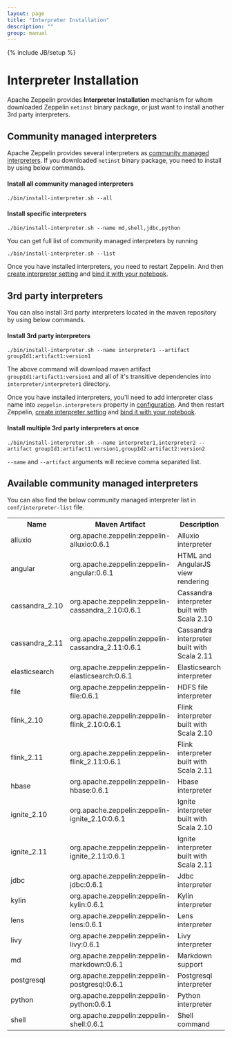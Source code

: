 ```yaml
---
layout: page
title: "Interpreter Installation"
description: ""
group: manual
---
```

<!--
Licensed under the Apache License, Version 2.0 (the "License");
you may not use this file except in compliance with the License.
You may obtain a copy of the License at

http://www.apache.org/licenses/LICENSE-2.0

Unless required by applicable law or agreed to in writing, software
distributed under the License is distributed on an "AS IS" BASIS,
WITHOUT WARRANTIES OR CONDITIONS OF ANY KIND, either express or implied.
See the License for the specific language governing permissions and
limitations under the License.
-->
{% include JB/setup %}

# Interpreter Installation

<div id="toc"></div>

Apache Zeppelin provides **Interpreter Installation** mechanism for whom downloaded Zeppelin `netinst` binary package, or just want to install another 3rd party interpreters. 

## Community managed interpreters
Apache Zeppelin provides several interpreters as [community managed interpreters](#available-community-managed-interpreters). 
If you downloaded `netinst` binary package, you need to install by using below commands.

#### Install all community managed interpreters

```
./bin/install-interpreter.sh --all
```

#### Install specific interpreters

```
./bin/install-interpreter.sh --name md,shell,jdbc,python
```

You can get full list of community managed interpreters by running

```
./bin/install-interpreter.sh --list
```

Once you have installed interpreters, you need to restart Zeppelin. And then [create interpreter setting](../manual/interpreters.html#what-is-zeppelin-interpreter) and [bind it with your notebook](../manual/interpreters.html#what-is-zeppelin-interpreter-setting).


## 3rd party interpreters

You can also install 3rd party interpreters located in the maven repository by using below commands.

#### Install 3rd party interpreters

```
./bin/install-interpreter.sh --name interpreter1 --artifact groupId1:artifact1:version1
```

The above command will download maven artifact `groupId1:artifact1:version1` and all of it's transitive dependencies into `interpreter/interpreter1` directory.

Once you have installed interpreters, you'll need to add interpreter class name into `zeppelin.interpreters` property in [configuration](../install/install.html#apache-zeppelin-configuration).
And then restart Zeppelin, [create interpreter setting](../manual/interpreters.html#what-is-zeppelin-interpreter) and [bind it with your notebook](../manual/interpreters.html#what-is-zeppelin-interpreter-setting).


#### Install multiple 3rd party interpreters at once

```
./bin/install-interpreter.sh --name interpreter1,interpreter2 --artifact groupId1:artifact1:version1,groupId2:artifact2:version2
```

`--name` and `--artifact` arguments will recieve comma separated list.

## Available community managed interpreters

You can also find the below community managed interpreter list in `conf/interpreter-list` file.
<table class="table-configuration">
  <tr>
    <th>Name</th>
    <th>Maven Artifact</th>
    <th>Description</th>
  </tr>
  <tr>
    <td>alluxio</td>
    <td>org.apache.zeppelin:zeppelin-alluxio:0.6.1</td>
    <td>Alluxio interpreter</td>
  </tr>
  <tr>
    <td>angular</td>
    <td>org.apache.zeppelin:zeppelin-angular:0.6.1</td>
    <td>HTML and AngularJS view rendering</td>
  </tr>
  <tr>
    <td>cassandra_2.10</td>
    <td>org.apache.zeppelin:zeppelin-cassandra_2.10:0.6.1</td>
    <td>Cassandra interpreter built with Scala 2.10</td>
  </tr>
  <tr>
    <td>cassandra_2.11</td>
    <td>org.apache.zeppelin:zeppelin-cassandra_2.11:0.6.1</td>
    <td>Cassandra interpreter built with Scala 2.11</td>
  </tr>
  <tr>
    <td>elasticsearch</td>
    <td>org.apache.zeppelin:zeppelin-elasticsearch:0.6.1</td>
    <td>Elasticsearch interpreter</td>
  </tr>
  <tr>
    <td>file</td>
    <td>org.apache.zeppelin:zeppelin-file:0.6.1</td>
    <td>HDFS file interpreter</td>
  </tr>
  <tr>
    <td>flink_2.10</td>
    <td>org.apache.zeppelin:zeppelin-flink_2.10:0.6.1</td>
    <td>Flink interpreter built with Scala 2.10</td>
  </tr>
  <tr>
    <td>flink_2.11</td>
    <td>org.apache.zeppelin:zeppelin-flink_2.11:0.6.1</td>
    <td>Flink interpreter built with Scala 2.11</td>
  </tr>
  <tr>
    <td>hbase</td>
    <td>org.apache.zeppelin:zeppelin-hbase:0.6.1</td>
    <td>Hbase interpreter</td>
  </tr>
  <tr>
    <td>ignite_2.10</td>
    <td>org.apache.zeppelin:zeppelin-ignite_2.10:0.6.1</td>
    <td>Ignite interpreter built with Scala 2.10</td>
  </tr>
  <tr>
    <td>ignite_2.11</td>
    <td>org.apache.zeppelin:zeppelin-ignite_2.11:0.6.1</td>
    <td>Ignite interpreter built with Scala 2.11</td>
  </tr>
  <tr>
    <td>jdbc</td>
    <td>org.apache.zeppelin:zeppelin-jdbc:0.6.1</td>
    <td>Jdbc interpreter</td>
  </tr>
  <tr>
    <td>kylin</td>
    <td>org.apache.zeppelin:zeppelin-kylin:0.6.1</td>
    <td>Kylin interpreter</td>
  </tr>
  <tr>
    <td>lens</td>
    <td>org.apache.zeppelin:zeppelin-lens:0.6.1</td>
    <td>Lens interpreter</td>
  </tr>
  <tr>
    <td>livy</td>
    <td>org.apache.zeppelin:zeppelin-livy:0.6.1</td>
    <td>Livy interpreter</td>
  </tr>
  <tr>
    <td>md</td>
    <td>org.apache.zeppelin:zeppelin-markdown:0.6.1</td>
    <td>Markdown support</td>
  </tr>
  <tr>
    <td>postgresql</td>
    <td>org.apache.zeppelin:zeppelin-postgresql:0.6.1</td>
    <td>Postgresql interpreter</td>
  </tr>
  <tr>
    <td>python</td>
    <td>org.apache.zeppelin:zeppelin-python:0.6.1</td>
    <td>Python interpreter</td>
  </tr>
  <tr>
    <td>shell</td>
    <td>org.apache.zeppelin:zeppelin-shell:0.6.1</td>
    <td>Shell command</td>
  </tr>
</table>
